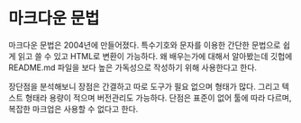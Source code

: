 # 마크다운 문법

마크다운 문법은 2004년에 만들어졌다. 특수기호와 문자를 이용한 간단한 문법으로 쉽게 읽고 쓸 수 있고 HTML로 변환이 가능하다. 왜 배우는가에 대해서 알아봤는데 깃헙에 README.md 파일을 보다 높은 가독성으로 작성하기 위해 사용한다고 한다.

장단점을 분석해보니 장점은 간결하고 따로 도구가 필요 없으며 형태가 많다. 그리고 텍스트 형태라 용량이 적으며 버전관리도 가능하다. 단점은 표준이 없어 툴에 따라 다르며, 복잡한 마크업은 사용할 수 없다고 한다.

